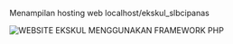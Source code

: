Menampilan hosting web localhost/ekskul_slbcipanas

![WEBSITE EKSKUL MENGGUNAKAN FRAMEWORK PHP](https://user-images.githubusercontent.com/111698357/185831296-acd51ec9-3f0b-4d9e-8437-343181949920.png)
